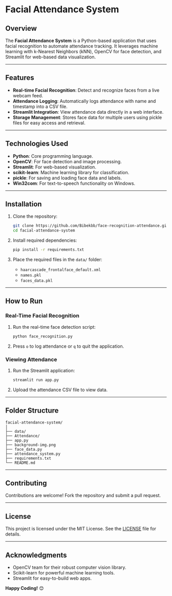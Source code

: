 # Facial Attendance System

## Overview

The **Facial Attendance System** is a Python-based application that uses facial recognition to automate attendance tracking. It leverages machine learning with k-Nearest Neighbors (kNN), OpenCV for face detection, and Streamlit for web-based data visualization.

---

## Features

- **Real-time Facial Recognition**: Detect and recognize faces from a live webcam feed.
- **Attendance Logging**: Automatically logs attendance with name and timestamp into a CSV file.
- **Streamlit Integration**: View attendance data directly in a web interface.
- **Storage Management**: Stores face data for multiple users using pickle files for easy access and retrieval.

---

## Technologies Used

- **Python**: Core programming language.
- **OpenCV**: For face detection and image processing.
- **Streamlit**: For web-based visualization.
- **scikit-learn**: Machine learning library for classification.
- **pickle**: For saving and loading face data and labels.
- **Win32com**: For text-to-speech functionality on Windows.

---

## Installation

1. Clone the repository:
   ```bash
   git clone https://github.com/Bibekbb/face-recognition-attendance.git
   cd facial-attendance-system
   ```

2. Install required dependencies:
   ```bash
   pip install -r requirements.txt
   ```

3. Place the required files in the `data/` folder:
   - `haarcascade_frontalface_default.xml`
   - `names.pkl`
   - `faces_data.pkl`

---

## How to Run

### Real-Time Facial Recognition
1. Run the real-time face detection script:
   ```bash
   python face_recognition.py
   ```
2. Press `o` to log attendance or `q` to quit the application.

### Viewing Attendance
1. Run the Streamlit application:
   ```bash
   streamlit run app.py
   ```
2. Upload the attendance CSV file to view data.

---

## Folder Structure

```
facial-attendance-system/
│
├── data/                  
├── Attendance/            
├── app.py                 
├── background-img.png     
├── face_data.py
├── attendance_system.py
├── requirements.txt       
└── README.md              
```

---

## Contributing

Contributions are welcome! Fork the repository and submit a pull request.

---

## License

This project is licensed under the MIT License. See the [LICENSE](LICENSE) file for details.

---

## Acknowledgments

- OpenCV team for their robust computer vision library.
- Scikit-learn for powerful machine learning tools.
- Streamlit for easy-to-build web apps.
 
**Happy Coding!** 😊
